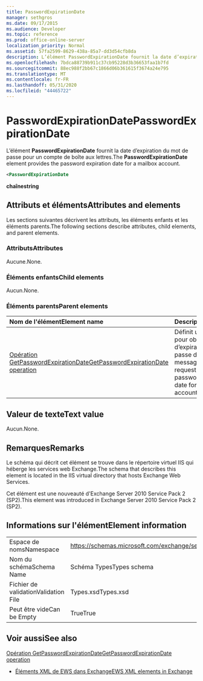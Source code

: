 ```yaml
---
title: PasswordExpirationDate
manager: sethgros
ms.date: 09/17/2015
ms.audience: Developer
ms.topic: reference
ms.prod: office-online-server
localization_priority: Normal
ms.assetid: 57fa2599-8629-438a-85a7-dd3d54cfb8da
description: L’élément PasswordExpirationDate fournit la date d’expiration du mot de passe pour un compte de boîte aux lettres.
ms.openlocfilehash: 7bdca88739b911c37cb95228d3b36653faa1b7fd
ms.sourcegitcommit: 88ec988f2bb67c1866d06b361615f3674a24e795
ms.translationtype: MT
ms.contentlocale: fr-FR
ms.lasthandoff: 05/31/2020
ms.locfileid: "44465722"
---
```

# <a name="passwordexpirationdate"></a><span data-ttu-id="9bc2b-103">PasswordExpirationDate</span><span class="sxs-lookup"><span data-stu-id="9bc2b-103">PasswordExpirationDate</span></span>

<span data-ttu-id="9bc2b-104">L’élément **PasswordExpirationDate** fournit la date d’expiration du mot de passe pour un compte de boîte aux lettres.</span><span class="sxs-lookup"><span data-stu-id="9bc2b-104">The **PasswordExpirationDate** element provides the password expiration date for a mailbox account.</span></span> 
  
```XML
<PasswordExpirationDate
```

 <span data-ttu-id="9bc2b-105">**chaîne**</span><span class="sxs-lookup"><span data-stu-id="9bc2b-105">**string**</span></span>
## <a name="attributes-and-elements"></a><span data-ttu-id="9bc2b-106">Attributs et éléments</span><span class="sxs-lookup"><span data-stu-id="9bc2b-106">Attributes and elements</span></span>

<span data-ttu-id="9bc2b-107">Les sections suivantes décrivent les attributs, les éléments enfants et les éléments parents.</span><span class="sxs-lookup"><span data-stu-id="9bc2b-107">The following sections describe attributes, child elements, and parent elements.</span></span>
  
### <a name="attributes"></a><span data-ttu-id="9bc2b-108">Attributs</span><span class="sxs-lookup"><span data-stu-id="9bc2b-108">Attributes</span></span>

<span data-ttu-id="9bc2b-109">Aucune.</span><span class="sxs-lookup"><span data-stu-id="9bc2b-109">None.</span></span>
  
### <a name="child-elements"></a><span data-ttu-id="9bc2b-110">Éléments enfants</span><span class="sxs-lookup"><span data-stu-id="9bc2b-110">Child elements</span></span>

<span data-ttu-id="9bc2b-111">Aucun.</span><span class="sxs-lookup"><span data-stu-id="9bc2b-111">None.</span></span>
  
### <a name="parent-elements"></a><span data-ttu-id="9bc2b-112">Éléments parents</span><span class="sxs-lookup"><span data-stu-id="9bc2b-112">Parent elements</span></span>

|<span data-ttu-id="9bc2b-113">**Nom de l'élément**</span><span class="sxs-lookup"><span data-stu-id="9bc2b-113">**Element name**</span></span>|<span data-ttu-id="9bc2b-114">**Description**</span><span class="sxs-lookup"><span data-stu-id="9bc2b-114">**Description**</span></span>|
|:-----|:-----|
|[<span data-ttu-id="9bc2b-115">Opération GetPasswordExpirationDate</span><span class="sxs-lookup"><span data-stu-id="9bc2b-115">GetPasswordExpirationDate operation</span></span>](getpasswordexpirationdate-operation.md) <br/> |<span data-ttu-id="9bc2b-116">Définit une demande pour obtenir la date d’expiration du mot de passe d’un compte de messagerie.</span><span class="sxs-lookup"><span data-stu-id="9bc2b-116">Defines a request to get the password expiration date for an email account.</span></span>  <br/> |
   
## <a name="text-value"></a><span data-ttu-id="9bc2b-117">Valeur de texte</span><span class="sxs-lookup"><span data-stu-id="9bc2b-117">Text value</span></span>

<span data-ttu-id="9bc2b-118">Aucun.</span><span class="sxs-lookup"><span data-stu-id="9bc2b-118">None.</span></span>
  
## <a name="remarks"></a><span data-ttu-id="9bc2b-119">Remarques</span><span class="sxs-lookup"><span data-stu-id="9bc2b-119">Remarks</span></span>

<span data-ttu-id="9bc2b-120">Le schéma qui décrit cet élément se trouve dans le répertoire virtuel IIS qui héberge les services web Exchange.</span><span class="sxs-lookup"><span data-stu-id="9bc2b-120">The schema that describes this element is located in the IIS virtual directory that hosts Exchange Web Services.</span></span>
  
<span data-ttu-id="9bc2b-121">Cet élément est une nouveauté d'Exchange Server 2010 Service Pack 2 (SP2).</span><span class="sxs-lookup"><span data-stu-id="9bc2b-121">This element was introduced in Exchange Server 2010 Service Pack 2 (SP2).</span></span>
  
## <a name="element-information"></a><span data-ttu-id="9bc2b-122">Informations sur l'élément</span><span class="sxs-lookup"><span data-stu-id="9bc2b-122">Element information</span></span>

|||
|:-----|:-----|
|<span data-ttu-id="9bc2b-123">Espace de noms</span><span class="sxs-lookup"><span data-stu-id="9bc2b-123">Namespace</span></span>  <br/> |https://schemas.microsoft.com/exchange/services/2006/types  <br/> |
|<span data-ttu-id="9bc2b-124">Nom du schéma</span><span class="sxs-lookup"><span data-stu-id="9bc2b-124">Schema Name</span></span>  <br/> |<span data-ttu-id="9bc2b-125">Schéma Types</span><span class="sxs-lookup"><span data-stu-id="9bc2b-125">Types schema</span></span>  <br/> |
|<span data-ttu-id="9bc2b-126">Fichier de validation</span><span class="sxs-lookup"><span data-stu-id="9bc2b-126">Validation File</span></span>  <br/> |<span data-ttu-id="9bc2b-127">Types.xsd</span><span class="sxs-lookup"><span data-stu-id="9bc2b-127">Types.xsd</span></span>  <br/> |
|<span data-ttu-id="9bc2b-128">Peut être vide</span><span class="sxs-lookup"><span data-stu-id="9bc2b-128">Can be Empty</span></span>  <br/> |<span data-ttu-id="9bc2b-129">True</span><span class="sxs-lookup"><span data-stu-id="9bc2b-129">True</span></span>  <br/> |
   
## <a name="see-also"></a><span data-ttu-id="9bc2b-130">Voir aussi</span><span class="sxs-lookup"><span data-stu-id="9bc2b-130">See also</span></span>



[<span data-ttu-id="9bc2b-131">Opération GetPasswordExpirationDate</span><span class="sxs-lookup"><span data-stu-id="9bc2b-131">GetPasswordExpirationDate operation</span></span>](getpasswordexpirationdate-operation.md)


- [<span data-ttu-id="9bc2b-132">Éléments XML de EWS dans Exchange</span><span class="sxs-lookup"><span data-stu-id="9bc2b-132">EWS XML elements in Exchange</span></span>](ews-xml-elements-in-exchange.md)

